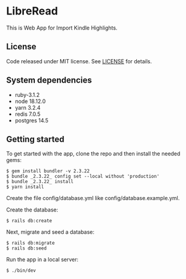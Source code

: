# LibreRead

This is Web App for Import Kindle Highlights. 

## License

Code released under MIT license. 
See [LICENSE](LICENSE) for details.

## System dependencies
- ruby-3.1.2
- node 18.12.0
- yarn 3.2.4
- redis 7.0.5
- postgres 14.5

## Getting started

To get started with the app, clone the repo and then install the needed gems:

```
$ gem install bundler -v 2.3.22
$ bundle _2.3.22_ config set --local without 'production'
$ bundle _2.3.22_ install
$ yarn install
```

Create the file config/database.yml like config/database.example.yml.

Create the database:

```
$ rails db:create
```

Next, migrate and seed a database:

```
$ rails db:migrate
$ rails db:seed
```

Run the app in a local server:

```
$ ./bin/dev
```
